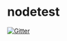 # nodetest

[![Gitter](https://badges.gitter.im/nodetestApp/Lobby.svg)](https://gitter.im/nodetestApp/Lobby?utm_source=badge&utm_medium=badge&utm_campaign=pr-badge&utm_content=badge)